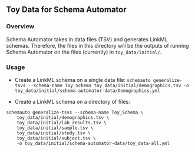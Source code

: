 ## Toy Data for Schema Automator

### Overview
Schema Automator takes in data files (TSV) and generates LinkML schemas. Therefore, the files in this directory will be the outputs of running Schema Automator on the files (currently) in `toy_data/initial/`.

### Usage

- Create a LinkML schema on a single data file:
`schemauto generalize-tsvs --schema-name Toy_Schema toy_data/initial/demographics.tsv -o toy_data/initial/schema-automator-data/Demographics.yml`

- Create a LinkML schema on a directory of files:
```
schemauto generalize-tsvs --schema-name Toy_Schema \
    toy_data/initial/demographics.tsv \
    toy_data/initial/lab_results.tsv \
    toy_data/initial/sample.tsv \
    toy_data/initial/study.tsv \
    toy_data/initial/subject.tsv \
    -o toy_data/initial/schema-automator-data/toy_data-all.yml
```

